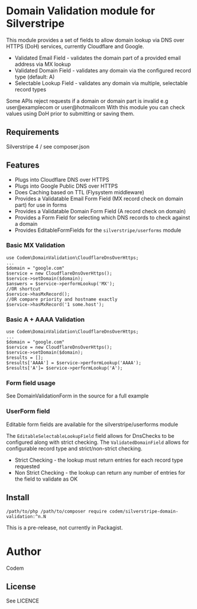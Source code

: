# Domain Validation module for Silverstripe

This module provides a set of fields to allow domain lookup via DNS over HTTPS (DoH) services, currently Cloudflare and Google.

+ Validated Email Field - validates the domain part of a provided email address via MX lookup
+ Validated Domain Field - validates any domain via the configured record type (default: A)
+ Selectable Lookup Field -  validates any domain via multiple, selectable record types

Some APIs reject requests if a domain or domain part is invalid e.g user@examplecom or user@hotmailcom
With this module you can check values using DoH prior to submitting or saving them.

## Requirements
Silverstripe 4 / see composer.json

## Features
+ Plugs into Cloudflare DNS over HTTPS
+ Plugs into Google Public DNS over HTTPS
+ Does Caching based on TTL (Flysystem middleware)
+ Provides a Validatable Email Form Field (MX record check on domain part) for use in forms
+ Provides a Validatable Domain Form Field (A record check on domain)
+ Provides a Form Field for selecting which DNS records to check against a domain
+ Provides EditableFormFields for the ```silverstripe/userforms``` module

### Basic MX Validation
```
use Codem\DomainValidation\CloudflareDnsOverHttps;
...
$domain = "google.com"
$service = new CloudflareDnsOverHttps();
$service->setDomain($domain);
$answers = $service->performLookup('MX');
//OR shortcut
$service->hasMxRecord();
//OR compare priority and hostname exactly
$service->hasMxRecord('1 some.host');
```

### Basic A + AAAA Validation
```
use Codem\DomainValidation\CloudflareDnsOverHttps;
...
$domain = "google.com"
$service = new CloudflareDnsOverHttps();
$service->setDomain($domain);
$results = [];
$results['AAAA'] = $service->performLookup('AAAA');
$results['A']= $service->performLookup('A');
```
### Form field usage
See DomainValidationForm in the source for a full example

### UserForm field
Editable form fields are available for the silverstripe/userforms module

The ```EditableSelectableLookupField``` field allows for DnsChecks to be configured along with strict checking.
The ```ValidatedDomainField``` allows for configurable record type and strict/non-strict checking.

+ Strict Checking - the lookup must return entries for each record type requested
+ Non Strict Checking - the lookup can return any number of entries for the field to validate as OK

## Install

```
/path/to/php /path/to/composer require codem/silverstripe-domain-validation:^n.N
```

This is a pre-release, not currently in Packagist.

# Author
Codem

## License
See LICENCE
